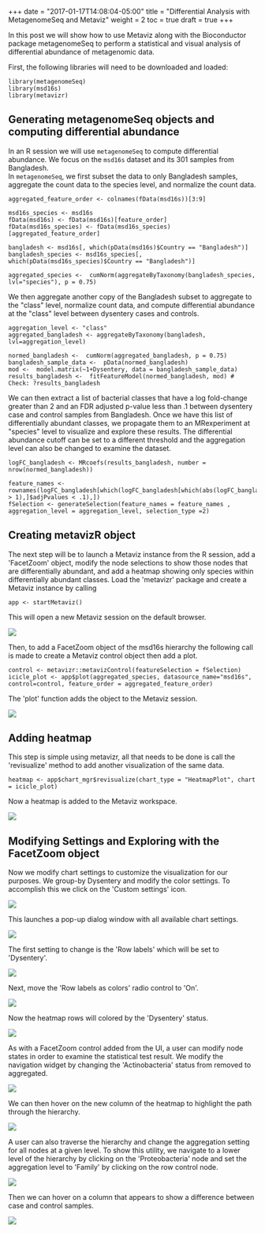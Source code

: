 +++
date = "2017-01-17T14:08:04-05:00"
title = "Differential Analysis with MetagenomeSeq and Metaviz"
weight = 2
toc = true
draft = true
+++

In this post we will show how to use Metaviz along with the Bioconductor package metagenomeSeq to perform a statistical and visual analysis of differential abundance of metagenomic data. 

First, the following libraries will need to be downloaded and loaded:
```{r, eval=FALSE}
library(metagenomeSeq)
library(msd16s)
library(metavizr)
```

## Generating metagenomeSeq objects and computing differential abundance

In an R session we will use `metagenomeSeq` to compute differential abundance.  We focus on the `msd16s` dataset and its 301 samples from Bangladesh.  
In `metagenomeSeq`, we first subset the data to only Bangladesh samples, aggregate the count data to the species level, and normalize the count data.

```{r, eval=FALSE}
aggregated_feature_order <- colnames(fData(msd16s))[3:9]

msd16s_species <- msd16s
fData(msd16s) <- fData(msd16s)[feature_order]
fData(msd16s_species) <- fData(msd16s_species)[aggregated_feature_order]
  
bangladesh <- msd16s[, which(pData(msd16s)$Country == "Bangladesh")]
bangladesh_species <- msd16s_species[, which(pData(msd16s_species)$Country == "Bangladesh")]

aggregated_species <-  cumNorm(aggregateByTaxonomy(bangladesh_species, lvl="species"), p = 0.75)
```

We then aggregate another copy of the Bangladesh subset to aggregate to the "class" level, normalize count data, and compute differential abundance at the "class" level between dysentery cases and controls. 

```{r, eval=False}
aggregation_level <- "class"
aggregated_bangladesh <- aggregateByTaxonomy(bangladesh, lvl=aggregation_level)

normed_bangladesh <-  cumNorm(aggregated_bangladesh, p = 0.75)
bangladesh_sample_data <-  pData(normed_bangladesh)
mod <-  model.matrix(~1+Dysentery, data = bangladesh_sample_data)
results_bangladesh <-  fitFeatureModel(normed_bangladesh, mod) # Check: ?results_bangladesh
```

We can then extract a list of bacterial classes that have a log fold-change greater than 2 and an FDR adjusted p-value less than .1 between dysentery case and control samples from Bangladesh. Once we have this list of differentially abundant classes, we propagate them to an MRexperiment at "species" level to visualize and explore these results.  The differential abundance cutoff can be set to a different threshold and the aggregation level can also be changed to examine the dataset.

```{r, eval=FALSE}
logFC_bangladesh <- MRcoefs(results_bangladesh, number = nrow(normed_bangladesh))

feature_names <- rownames(logFC_bangladesh[which(logFC_bangladesh[which(abs(logFC_bangladesh$logFC) > 1),]$adjPvalues < .1),]) 
fSelection <- generateSelection(feature_names = feature_names , aggregation_level = aggregation_level, selection_type =2)
```

## Creating metavizR object

The next step will be to launch a Metaviz instance from the R session, add a 'FacetZoom' object, modify the node selections to show those nodes that are differentially abundant, and add a heatmap showing only species within differentially abundant classes. 
Load the 'metavizr' package and create a Metaviz instance by calling 

```{r, eval=FALSE}
app <- startMetaviz()
```

This will open a new Metaviz session on the default browser.  

![](/images/metaviz/AppInitial.png)

Then, to add a FacetZoom object of the msd16s hierarchy the following call is made to create a Metaviz control object then add a plot. 

```{r, eval=FALSE}
control <- metavizr::metavizControl(featureSelection = fSelection)
icicle_plot <- app$plot(aggregated_species, datasource_name="msd16s", control=control, feature_order = aggregated_feature_order)
```

The 'plot' function adds the object to the Metaviz session.

![](/images/metaviz/IciclePlotPushed.png)

##  Adding heatmap

This step is simple using metavizr, all that needs to be done is call the 'revisualize' method to add another visualization of the same data.

```{r, eval=FALSE}
heatmap <- app$chart_mgr$revisualize(chart_type = "HeatmapPlot", chart = icicle_plot)
```

Now a heatmap is added to the Metaviz workspace.

![](/images/metaviz/HeatmapAdded.png)

## Modifying Settings and Exploring with the FacetZoom object

Now we modify chart settings to customize the visualization for our purposes. We group-by Dysentery and modify the color settings. To accomplish this we click on the 'Custom settings' icon.

![](/images/metaviz/HeatmapSettingsHover.png)

This launches a pop-up dialog window with all available chart settings.

![](/images/metaviz/HeatmapSettingsPopup.png)

The first setting to change is the 'Row labels' which will be set to 'Dysentery'.

![](/images/metaviz/HeatmapSettingsDysentery.png)

Next, move the 'Row labels as colors' radio control to 'On'.

![](/images/metaviz/HeatmapSettingsColorByOn.png)

Now the heatmap rows will colored by the 'Dysentery' status.

![](/images/metaviz/HeatmapSettingsComplete.png)

As with a FacetZoom control added from the UI, a user can modify node states in order to examine the statistical test result.  We modify the navigation widget by changing the 'Actinobacteria' status from removed to aggregated. 

![](/images/metaviz/NavigationWidgetActino.png)

We can then hover on the new column of the heatmap to highlight the path through the hierarchy.

![](/images/metaviz/NavigationWidgetActinoHover.png)

A user can also traverse the hierarchy and change the aggregation setting for all nodes at a given level. To show this utility, we navigate to a lower level of the hierarchy by clicking on the 'Proteobacteria' node and set the aggregation level to 'Family' by clicking on the row control node.

![](/images/metaviz/NavigationWidgetDescendProteoBacteriaSetGenusAsAgg.png)

Then we can hover on a column that appears to show a difference between case and control samples.

![](/images/metaviz/NavigationWidgetHeatmapHoverShigella.png)
